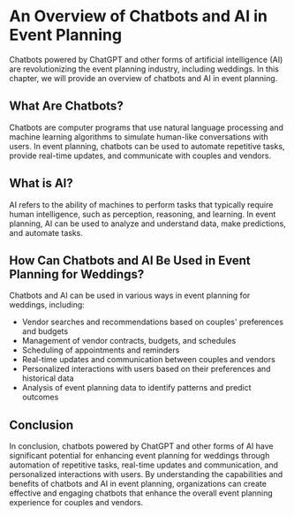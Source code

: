 An Overview of Chatbots and AI in Event Planning
==============================================================================================

Chatbots powered by ChatGPT and other forms of artificial intelligence (AI) are revolutionizing the event planning industry, including weddings. In this chapter, we will provide an overview of chatbots and AI in event planning.

What Are Chatbots?
------------------

Chatbots are computer programs that use natural language processing and machine learning algorithms to simulate human-like conversations with users. In event planning, chatbots can be used to automate repetitive tasks, provide real-time updates, and communicate with couples and vendors.

What is AI?
-----------

AI refers to the ability of machines to perform tasks that typically require human intelligence, such as perception, reasoning, and learning. In event planning, AI can be used to analyze and understand data, make predictions, and automate tasks.

How Can Chatbots and AI Be Used in Event Planning for Weddings?
---------------------------------------------------------------

Chatbots and AI can be used in various ways in event planning for weddings, including:

* Vendor searches and recommendations based on couples' preferences and budgets
* Management of vendor contracts, budgets, and schedules
* Scheduling of appointments and reminders
* Real-time updates and communication between couples and vendors
* Personalized interactions with users based on their preferences and historical data
* Analysis of event planning data to identify patterns and predict outcomes

Conclusion
----------

In conclusion, chatbots powered by ChatGPT and other forms of AI have significant potential for enhancing event planning for weddings through automation of repetitive tasks, real-time updates and communication, and personalized interactions with users. By understanding the capabilities and benefits of chatbots and AI in event planning, organizations can create effective and engaging chatbots that enhance the overall event planning experience for couples and vendors.
